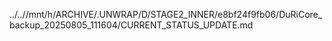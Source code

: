 ../..//mnt/h/ARCHIVE/.UNWRAP/D/STAGE2_INNER/e8bf24f9fb06/DuRiCore_backup_20250805_111604/CURRENT_STATUS_UPDATE.md